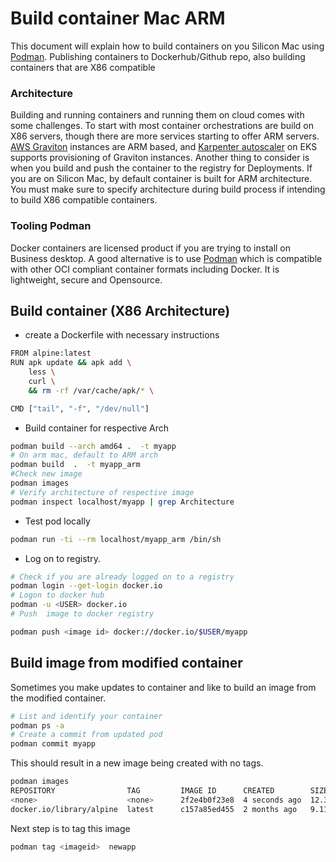 # Build container Mac ARM

This document will explain how to build containers on you Silicon Mac using [Podman](https://vettom.github.io/Container/podman/#build-and-run-pod). Publishing containers to Dockerhub/Github repo, also building containers that are X86 compatible

### Architecture
Building and running containers and running them on cloud comes with some challenges. To start  with most container orchestrations are build on X86 servers, though there are more services starting to offer ARM servers. [AWS Graviton](https://aws.amazon.com/pm/ec2-graviton/?trk=b65f25fa-06a7-4db5-ad82-b3038b0f87ff&sc_channel=ps&ef_id=Cj0KCQiAire5BhCNARIsAM53K1j3y6IA1rNhjAmFD0QjvOYHxGwKJITX8KuX7zydy5WC7Lf2Lr1s8NUaAoxuEALw_wcB:G:s&s_kwcid=AL!4422!3!581117978349!e!!g!!aws%20graviton!13377830137!131827885183&gclid=Cj0KCQiAire5BhCNARIsAM53K1j3y6IA1rNhjAmFD0QjvOYHxGwKJITX8KuX7zydy5WC7Lf2Lr1s8NUaAoxuEALw_wcB) instances are ARM based, and [Karpenter autoscaler](https://karpenter.sh/) on EKS supports provisioning of Graviton instances. Another thing to consider is when you build and push the container to the registry for Deployments. If you are on Silicon Mac, by default container is built for ARM architecture. You must make sure to specify architecture during build process if intending to build X86 compatible containers.

### Tooling Podman
Docker containers are licensed product if you are trying to install on Business desktop. A good alternative is to use [Podman](https://vettom.github.io/Container/podman/#build-and-run-pod) which is compatible with other OCI compliant container formats including Docker. It is lightweight, secure and Opensource.

## Build container (X86 Architecture)

- create a Dockerfile with necessary instructions
```bash
FROM alpine:latest
RUN apk update && apk add \
	less \
	curl \
	&& rm -rf /var/cache/apk/* \

CMD ["tail", "-f", "/dev/null"]

```

- Build container for respective Arch
```bash
podman build --arch amd64 .  -t myapp
# On arm mac, default to ARM arch
podman build  .  -t myapp_arm
#Check new image
podman images
# Verify architecture of respective image
podman inspect localhost/myapp | grep Architecture
```

- Test pod locally
```bash
podman run -ti --rm localhost/myapp_arm /bin/sh
```

- Log on to registry.
```bash
# Check if you are already logged on to a registry
podman login --get-login docker.io 
# Logon to docker hub
podman -u <USER> docker.io
# Push  image to docker registry

podman push <image id> docker://docker.io/$USER/myapp
```

## Build image from modified container
Sometimes you make updates to container and like to build an image from the modified container.
```bash
# List and identify your container
podman ps -a
# Create a commit from updated pod
podman commit myapp
```
This should result in a new image being created with no tags. 
```bash
podman images
REPOSITORY                TAG         IMAGE ID      CREATED        SIZE
<none>                    <none>      2f2e4b0f23e8  4 seconds ago  12.3 MB
docker.io/library/alpine  latest      c157a85ed455  2 months ago   9.11 MB
```
Next step is to tag this image
```bash
podman tag <imageid>  newapp

```